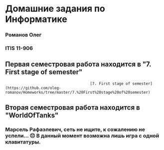 # Домашние задания по Информатике

### Романов Олег
### ITIS 11-906

## Первая семестровая работа находится в "7. First stage of semester" 
                                          [7. First stage of semester](https://github.com/oleg-romanov/Homeworks/tree/master/7.%20First%20stage%20of%20semester)

## Вторая семестровая работа находится в "WorldOfTanks"
### Марсель Рафаэлевич, сеть не ищите, к сожалению не успели... 😔 В данный момент возможна лишь игра с одной клавитатуры.
